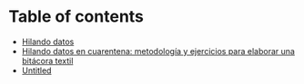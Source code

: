 # Table of contents

* [Hilando datos](README.md)
* [Hilando datos en cuarentena: metodología y ejercicios para elaborar una bitácora textil](hilando-datos-cuarentena.md)
* [Untitled](untitled.md)

